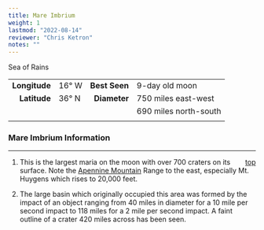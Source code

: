 ```yaml
---
title: Mare Imbrium
weight: 1
lastmod: "2022-08-14"
reviewer: "Chris Ketron"
notes: ""
---
```


Sea of Rains

|               |           |               |                       |
| ------------: | :-------- | ------------: | :-------------------- |
| **Longitude** | 16&deg; W | **Best Seen** | 9-day old moon        |
|  **Latitude** | 36&deg; N |  **Diameter** | 750 miles east-west   |
|               |           |               | 690 miles north-south |
|               |           |               |                       |

### Mare Imbrium Information

---
<span style='float:right;'>[top](#)</span>

1. This is the largest maria on the moon with over 700 craters on its surface. Note the [Apennine Mountain](/object-notes/solar-system/earth/moon/mountains/apennine/#) Range to the east, especially Mt. Huygens which rises to 20,000 feet.

2. The large basin which originally occupied this area was formed by the impact of an object ranging from 40 miles in diameter for a 10 mile per second impact to 118 miles for a 2 mile per second impact. A faint outline of a crater 420 miles across has been seen.
